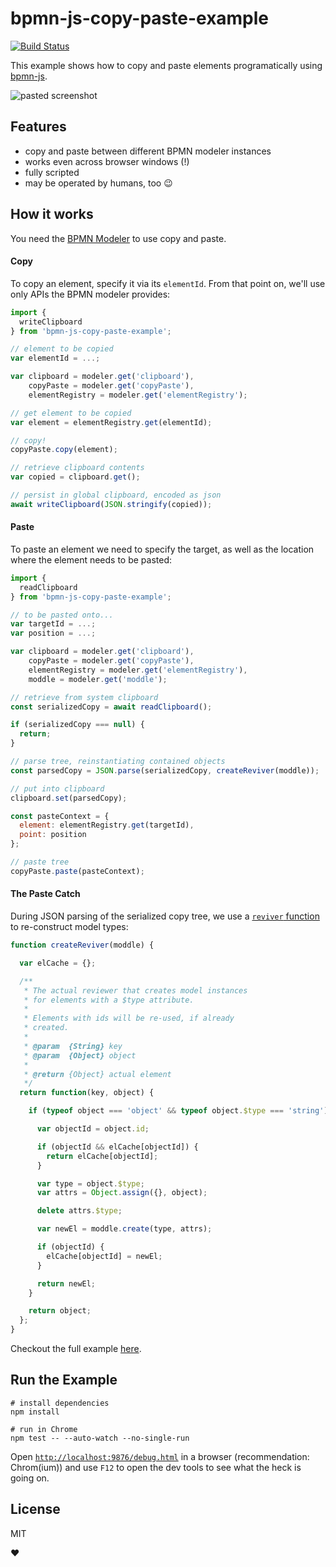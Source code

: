 # bpmn-js-copy-paste-example

[![Build Status](https://travis-ci.com/nikku/bpmn-js-copy-paste-example.svg?branch=master)](https://travis-ci.com/nikku/bpmn-js-copy-paste-example)

This example shows how to copy and paste elements programatically using [bpmn-js](https://github.com/bpmn-io/bpmn-js).

![pasted screenshot](./resources/screenshot.png)


## Features

* copy and paste between different BPMN modeler instances
* works even across browser windows (!)
* fully scripted
* may be operated by humans, too :wink:


## How it works

You need the [BPMN Modeler](https://github.com/bpmn-io/bpmn-js/blob/master/lib/Modeler.js) to use copy and paste.

#### Copy

To copy an element, specify it via its `elementId`. From that point on,
we'll use only APIs the BPMN modeler provides:

```javascript
import {
  writeClipboard
} from 'bpmn-js-copy-paste-example';

// element to be copied
var elementId = ...;

var clipboard = modeler.get('clipboard'),
    copyPaste = modeler.get('copyPaste'),
    elementRegistry = modeler.get('elementRegistry');

// get element to be copied
var element = elementRegistry.get(elementId);

// copy!
copyPaste.copy(element);

// retrieve clipboard contents
var copied = clipboard.get();

// persist in global clipboard, encoded as json
await writeClipboard(JSON.stringify(copied));
```


#### Paste

To paste an element we need to specify the target, as well as the location
where the element needs to be pasted:

```javascript
import {
  readClipboard
} from 'bpmn-js-copy-paste-example';

// to be pasted onto...
var targetId = ...;
var position = ...;

var clipboard = modeler.get('clipboard'),
    copyPaste = modeler.get('copyPaste'),
    elementRegistry = modeler.get('elementRegistry'),
    moddle = modeler.get('moddle');

// retrieve from system clipboard
const serializedCopy = await readClipboard();

if (serializedCopy === null) {
  return;
}

// parse tree, reinstantiating contained objects
const parsedCopy = JSON.parse(serializedCopy, createReviver(moddle));

// put into clipboard
clipboard.set(parsedCopy);

const pasteContext = {
  element: elementRegistry.get(targetId),
  point: position
};

// paste tree
copyPaste.paste(pasteContext);
```


#### The Paste Catch

During JSON parsing of the serialized copy tree, we use a [`reviver` function](https://developer.mozilla.org/en-US/docs/Web/JavaScript/Reference/Global_Objects/JSON/parse#Using_the_reviver_parameter)
to re-construct model types:

```javascript
function createReviver(moddle) {

  var elCache = {};

  /**
   * The actual reviewer that creates model instances
   * for elements with a $type attribute.
   *
   * Elements with ids will be re-used, if already
   * created.
   *
   * @param  {String} key
   * @param  {Object} object
   *
   * @return {Object} actual element
   */
  return function(key, object) {

    if (typeof object === 'object' && typeof object.$type === 'string') {

      var objectId = object.id;

      if (objectId && elCache[objectId]) {
        return elCache[objectId];
      }

      var type = object.$type;
      var attrs = Object.assign({}, object);

      delete attrs.$type;

      var newEl = moddle.create(type, attrs);

      if (objectId) {
        elCache[objectId] = newEl;
      }

      return newEl;
    }

    return object;
  };
}
```

Checkout the full example [here](./test/copy-paste.js).


## Run the Example

```
# install dependencies
npm install

# run in Chrome
npm test -- --auto-watch --no-single-run
```

Open [`http://localhost:9876/debug.html`](http://localhost:9876/debug.html) in a browser (recommendation: Chrom(ium)) and use `F12` to open the dev tools to see what the heck is going on.


## License

MIT

:heart:
